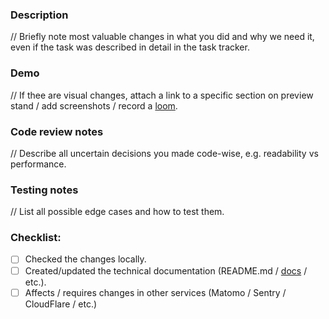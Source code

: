 ### Description

// Briefly note most valuable changes in what you did and why we need it, even if the task was described in detail in the task tracker.

### Demo

// If thee are visual changes, attach a link to a specific section on preview stand / add screenshots / record a [loom](https://www.loom.com/).

### Code review notes

// Describe all uncertain decisions you made code-wise, e.g. readability vs performance.

### Testing notes

// List all possible edge cases and how to test them.

### Checklist:

- [ ]  Checked the changes locally.
- [ ]  Created/updated the technical documentation (README.md / [docs](https://docs.lido.fi/) / etc.).
- [ ]  Affects / requires changes in other services (Matomo / Sentry / CloudFlare / etc.)
